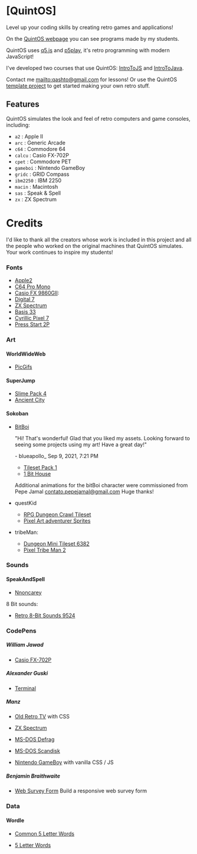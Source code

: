 # [QuintOS]

Level up your coding skills by creating retro games and applications!

On the [QuintOS webpage](https://quintos-org.github.io/quintos) you can see programs made by my students.

QuintOS uses [q5.js] and [p5play], it's retro programming with modern JavaScript!

I've developed two courses that use QuintOS: [IntroToJS] and [IntroToJava].

Contact me <mailto:qashto@gmail.com> for lessons! Or use the QuintOS [template project] to get started making your own retro stuff.

## Features

QuintOS simulates the look and feel of retro computers and game consoles, including:

- `a2` : Apple II
- `arc` : Generic Arcade
- `c64` : Commodore 64
- `calcu` : Casio FX-702P
- `cpet` : Commodore PET
- `gameboi` : Nintendo GameBoy
- `gridc` : GRID Compass
- `ibm2250` : IBM 2250
- `macin` : Macintosh
- `sas` : Speak & Spell
- `zx` : ZX Spectrum

# Credits

I'd like to thank all the creators whose work is included in this project and all the people who worked on the original machines that QuintOS simulates. Your work continues to inspire my students!

### Fonts

- [Apple2]
- [C64 Pro Mono]
- [Casio FX 9860GII]:
- [Digital 7]
- [ZX Spectrum]
- [Basis 33]
- [Cyrillic Pixel 7]
- [Press Start 2P]

### Art

#### WorldWideWeb

- [PicGifs]

#### SuperJump

- [Slime Pack 4]
- [Ancient City]

#### Sokoban

- [BitBoi]

  "Hi! That's wonderful! Glad that you liked my assets. Looking forward to seeing some projects using my art! Have a great day!"

  \- blueapollo\_ Sep 9, 2021, 7:21 PM

  - [Tileset Pack 1]
  - [1 Bit House]

  Additional animations for the bitBoi character were commissioned from Pepe Jamal <contato.pepejamal@gmail.com> Huge thanks!

- questKid

  - [RPG Dungeon Crawl Tileset]
  - [Pixel Art adventurer Sprites]

- tribeMan:

  - [Dungeon Mini Tileset 6382]
  - [Pixel Tribe Man 2]

### Sounds

#### SpeakAndSpell

- [Nnoncarey]

8 Bit sounds:

- [Retro 8-Bit Sounds 9524]

### CodePens

##### William Jawad

- [Casio FX-702P]

##### Alexander Guski

- [Terminal]

##### Manz

- [Old Retro TV] with CSS

- [ZX Spectrum]

- [MS-DOS Defrag]

- [MS-DOS Scandisk]

- [Nintendo GameBoy] with vanilla CSS / JS

##### Benjamin Braithwaite

- [Web Survey Form]
  Build a responsive web survey form

### Data

#### Wordle

- [Common 5 Letter Words]

- [5 Letter Words]

<!----------------------------------------------------------------------------->

[template project]: https://github.com/quinton-ashley/quintos-template
[introtojava]: https://github.com/quintos-org/IntroToJava/blob/main/README.md
[introtojs]: https://github.com/quintos-org/IntroToJs/blob/main/README.md
[q5.js]: https://q5js.org
[p5play]: https://p5play.org

<!-----------------------------------[ Fonts ]--------------------------------->

[cyrillic pixel 7]: https://www.1001fonts.com/cyrillic-pixel-7-font.html
[casio fx 9860gii]: https://www.dafont.com/casio-fx-9860gii.font
[press start 2p]: https://fonts.google.com/specimen/Press+Start+2P#standard-styles
[c64 pro mono]: https://style64.org/petscii/
[zx spectrum]: https://www.dafont.com/zx-spectrum-7.font
[digital 7]: https://www.dafont.com/digital-7.font?text=digital7
[basis 33]: https://www.1001fonts.com/basis33-font.html
[apple2]: https://www.kreativekorp.com/software/fonts/apple2.shtml

<!------------------------------------[ Art ]---------------------------------->

[pixel art adventurer sprites]: https://www.gamedevmarket.net/asset/pixel-art-adventurer-sprites/
[rpg dungeon crawl tileset]: https://www.gamedevmarket.net/asset/rpg-dungeon-crawl-tileset/
[pixel tribe man 2]: https://www.gamedevmarket.net/asset/pixel-tribe-man-2/
[tileset pack 1]: https://www.gamedevmarket.net/asset/platform-dirt-rock-tileset-pack-1bit-16x16-8x8-bonus-characters-items/
[slime pack 4]: https://www.gamedevmarket.net/asset/slime-pack-4-slime-variants/
[dungeon mini tileset 6382]: https://www.gamedevmarket.net/asset/dungeon-mini-tileset-6382/
[ancient city]: https://www.gamedevmarket.net/asset/ancient-city/
[1 bit house]: https://www.gamedevmarket.net/asset/1bit-house/
[picgifs]: https://www.picgifs.com
[bitboi]: https://www.gamedevmarket.net/asset/oracle-1-bit-asset/

<!-----------------------------------[ Sound ]--------------------------------->

[retro 8-bit sounds 9524]: https://www.gamedevmarket.net/asset/retro-8-bit-sounds-9524/
[nnoncarey]: https://sha.nnoncarey.com/

<!---------------------------------[ CodePens ]-------------------------------->

[nintendo gameboy]: https://codepen.io/manz/pen/yLzxgXj
[web survey form]: https://codepen.io/bgbraithwaite/pen/vzPrRY
[ms-dos scandisk]: https://codepen.io/manz/pen/KLPEby
[ms-dos defrag]: https://codepen.io/manz/pen/MdErww
[casio fx-702p]: https://codepen.io/wiljav/pen/zYrBYKb
[old retro tv]: https://codepen.io/manz/pen/MWoRMja
[zx spectrum]: https://codepen.io/manz/pen/eYRMgQV
[terminal]: https://codepen.io/rocknrollinc/pen/MwLMZG

<!-----------------------------------[ Data ]---------------------------------->

[common 5 letter words]: https://www.unscramblerer.com/common-five-letter-words/
[5 letter words]: https://www.bestwordlist.com/5letterwords.txt
